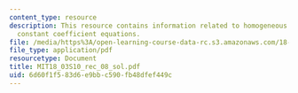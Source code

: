```yaml
---
content_type: resource
description: This resource contains information related to homogeneous 2nd order linear
  constant coefficient equations.
file: /media/https%3A/open-learning-course-data-rc.s3.amazonaws.com/18-03-differential-equations-spring-2010/6d60f1f583d6e9bbc590fb48dfef449c_MIT18_03S10_rec_08_sol.pdf
file_type: application/pdf
resourcetype: Document
title: MIT18_03S10_rec_08_sol.pdf
uid: 6d60f1f5-83d6-e9bb-c590-fb48dfef449c
---
```

